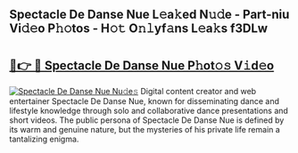 ## Spectacle De Danse Nue L𝚎a𝚔ed N𝚞𝚍e - Part-niu Vi𝚍𝚎o P𝚑𝚘tos - H𝚘𝚝 O𝚗𝚕yf𝚊ns L𝚎a𝚔s f3DLw

# <h2><a href="http://kf66yl.oniu.top/?m=Spectacle+De+Danse+Nue">🔗👉 🔴 Spectacle De Danse Nue P𝚑ot𝚘𝚜 V𝚒d𝚎o</a></h2>

[![Spectacle De Danse Nue Nu𝚍e𝚜](https://i.imgur.com/0qMVB7G.gif)](http://kf66yl.oniu.top/?m=Spectacle+De+Danse+Nue)
Digital content creator and web entertainer Spectacle De Danse Nue, known for disseminating dance and lifestyle knowledge through solo and collaborative dance presentations and short videos. The public persona of Spectacle De Danse Nue is defined by its warm and genuine nature, but the mysteries of his private life remain a tantalizing enigma.  
